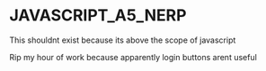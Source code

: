 # JAVASCRIPT_A5_NERP
This shouldnt exist because its above the scope of javascript


  Rip my hour of work because apparently login buttons arent useful
